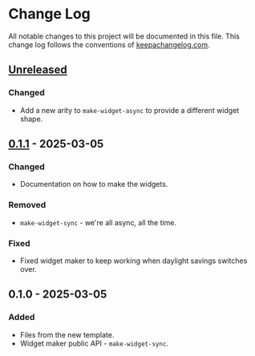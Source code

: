 # Change Log
All notable changes to this project will be documented in this file. This change log follows the conventions of [keepachangelog.com](http://keepachangelog.com/).

## [Unreleased]
### Changed
- Add a new arity to `make-widget-async` to provide a different widget shape.

## [0.1.1] - 2025-03-05
### Changed
- Documentation on how to make the widgets.

### Removed
- `make-widget-sync` - we're all async, all the time.

### Fixed
- Fixed widget maker to keep working when daylight savings switches over.

## 0.1.0 - 2025-03-05
### Added
- Files from the new template.
- Widget maker public API - `make-widget-sync`.

[Unreleased]: https://github.com/xhub-team/manga-stream/compare/0.1.1...HEAD
[0.1.1]: https://github.com/xhub-team/manga-stream/compare/0.1.0...0.1.1
